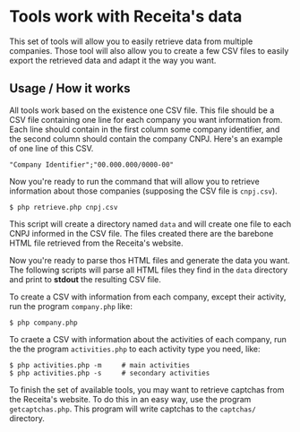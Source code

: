 Tools work with Receita's data
==============================

This set of tools will allow you to easily retrieve data from multiple
companies. Those tool will also allow you to create a few CSV files to easily
export the retrieved data and adapt it the way you want.

Usage / How it works
--------------------

All tools work based on the existence one CSV file. This file should be a CSV
file containing one line for each company you want information from. Each line
should contain in the first column some company identifier, and the second
column should contain the company CNPJ. Here's an example of one line of this
CSV.

    "Company Identifier";"00.000.000/0000-00"

Now you're ready to run the command that will allow you to retrieve information
about those companies (supposing the CSV file is `cnpj.csv`).

    $ php retrieve.php cnpj.csv

This script will create a directory named `data` and will create one file to
each CNPJ informed in the CSV file. The files created there are the barebone
HTML file retrieved from the Receita's website.

Now you're ready to parse thos HTML files and generate the data you want. The
following scripts will parse all HTML files they find in the `data` directory
and print to **stdout** the resulting CSV file.

To create a CSV with information from each company, except their activity, run
the program `company.php` like:

    $ php company.php

To craete a CSV with information about the activities of each company, run the
the program `activities.php` to each activity type you need, like:

    $ php activities.php -m     # main activities
    $ php activities.php -s     # secondary activities

To finish the set of available tools, you may want to retrieve captchas from the
Receita's website. To do this in an easy way, use the program `getcaptchas.php`.
This program will write captchas to the `captchas/` directory.
